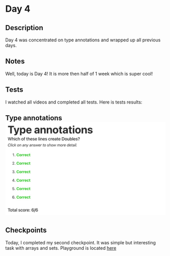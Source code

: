 # Day 4

## Description

Day 4 was concentrated on type annotations and wrapped up all previous days.

## Notes

Well, today is Day 4! It is more then half of 1 week which is super cool!

## Tests

I watched all videos and completed all tests.
Here is tests results:

**Type annotations**
![Type annotations tests result](/Resources/Day_4/Results/Type_annotations.jpg)
------

## Checkpoints

Today, I completed my second checkpoint. It was simple but interesting task with arrays and sets.
Playground is located [here](/Resources/Day_4/Checkpoints/Checkpoint2.playground)